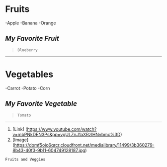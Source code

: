 # **Fruits** 
-Apple
-Banana
-Orange
## *My Favorite Fruit*
>`Blueberry`
---
# **Vegetables**
-Carrot
-Potato
-Corn
## *My Favorite Vegetable*
>`Tomato`
---
1. [Link] (https://www.youtube.com/watch?v=mbPNkDEN3Ps&pp=ygULZnJ1aXRzIHNvbmc%3D)
2. [Image] (https://domf5oio6qrcr.cloudfront.net/medialibrary/11499/3b360279-8b43-40f3-9b11-604749128187.jpg)
```
Fruits and Veggies
```
